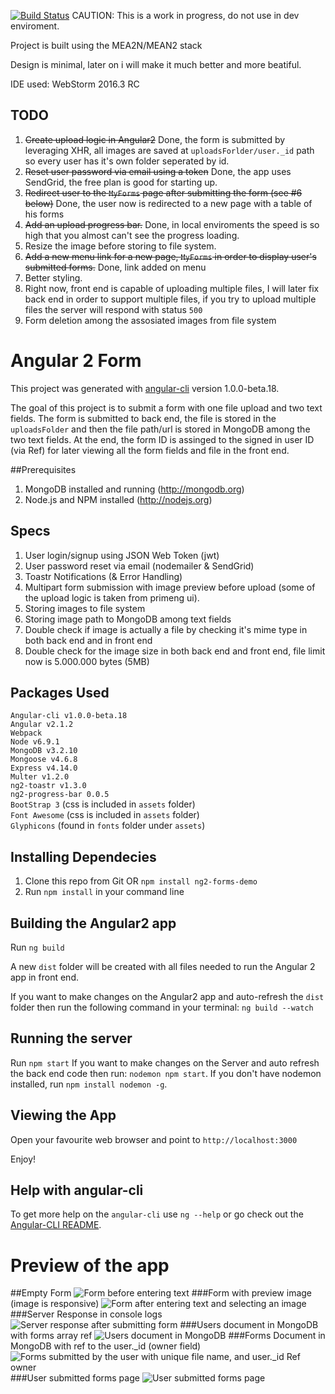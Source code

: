 [![Build Status](https://travis-ci.org/predatorkill/ng2-forms-demo.svg?branch=master)](https://travis-ci.org/predatorkill/ng2-forms-demo)
CAUTION: This is a work in progress, do not use in dev enviroment.

Project is built using the MEA2N/MEAN2 stack

Design is minimal, later on i will make it much better and more beatiful.

IDE used: WebStorm 2016.3 RC

## TODO
1. ~~Create upload logic in Angular2~~ Done, the form is submitted by leveraging XHR, all images are saved at `uploadsForlder/user._id` path so every user has it's own folder seperated by id.
2. ~~Reset user password via email using a token~~ Done, the app uses SendGrid, the free plan is good for starting up.
3. ~~Redirect user to the `MyForms` page after submitting the form (see #6 below)~~ Done, the user now is redirected to a new page with a table of his forms
4. ~~Add an upload progress bar.~~ Done, in local enviroments the speed is so high that you almost can't see the progress loading.
5. Resize the image before storing to file system.
6. ~~Add a new menu link for a new page, `MyForms` in order to display user's submitted forms.~~ Done, link added on menu
7. Better styling.
8. Right now, front end is capable of uploading multiple files, I will later fix back end in order to support multiple files, if you try to upload multiple files the server will respond with status `500`
9. Form deletion among the assosiated images from file system



# Angular 2 Form

This project was generated with [angular-cli](https://github.com/angular/angular-cli) version 1.0.0-beta.18.

The goal of this project is to submit a form with one file upload and two text fields. The form is submitted to back end, the file is stored in the `uploadsFolder` and then the file path/url is stored in MongoDB among the two text fields. At the end, the form ID is assinged to the signed in user ID (via Ref) for later viewing all the form fields and file in the front end.

##Prerequisites
1. MongoDB installed and running (http://mongodb.org)
2. Node.js and NPM installed (http://nodejs.org)


## Specs
1. User login/signup using JSON Web Token (jwt)
2. User password reset via email (nodemailer & SendGrid)
3. Toastr Notifications (& Error Handling)
4. Multipart form submission with image preview before upload (some of the upload logic is taken from primeng ui).
5. Storing images to file system
6. Storing image path to MongoDB among text fields
7. Double check if image is actually a file by checking it's mime type in both back end and in front end
8. Double check for the image size in both back end and front end, file limit now is 5.000.000 bytes (5MB)

## Packages Used
`Angular-cli v1.0.0-beta.18` <br />
`Angular v2.1.2` <br />
`Webpack` <br />
`Node v6.9.1` <br/>
`MongoDB v3.2.10` <br/>
`Mongoose v4.6.8` <br />
`Express v4.14.0` <br />
`Multer v1.2.0` <br />
`ng2-toastr v1.3.0` <br />
`ng2-progress-bar 0.0.5` <br />
`BootStrap 3`  (css is included in `assets` folder) <br/>
`Font Awesome` (css is included in `assets` folder) <br/>
`Glyphicons`   (found in `fonts` folder under `assets`) <br/>


## Installing Dependecies
1. Clone this repo from Git OR `npm install ng2-forms-demo`
2. Run `npm install` in your command line 

## Building the Angular2 app
Run `ng build`

A new `dist` folder will be created with all files needed to run the Angular 2 app in front end.

If you want to make changes on the Angular2 app and auto-refresh the `dist` folder then run the following command in your terminal:
 `ng build --watch`

## Running the server
Run `npm start`
If you want to make changes on the Server and auto refresh the back end code then run: `nodemon npm start`. If you don't have nodemon installed, run `npm install nodemon -g`.

## Viewing the App
Open your favourite web browser and point to `http://localhost:3000`

Enjoy!

## Help with angular-cli
To get more help on the `angular-cli` use `ng --help` or go check out the [Angular-CLI README](https://github.com/angular/angular-cli/blob/master/README.md).

# Preview of the app
##Empty Form
![Form before entering text](https://cloud.githubusercontent.com/assets/717975/20238425/053567f6-a8f4-11e6-99cb-15403426fcf5.png)
###Form with preview image (image is responsive)
![Form after entering text and selecting an image](https://cloud.githubusercontent.com/assets/717975/20238426/0538a132-a8f4-11e6-87f1-61c871acfea6.png)
###Server Response in console logs
![Server response after submitting form](https://cloud.githubusercontent.com/assets/717975/20238428/053e95ec-a8f4-11e6-93ab-04258e359e13.png)
###Users document in MongoDB with forms array ref
![Users document in MongoDB](https://cloud.githubusercontent.com/assets/717975/20238429/05423e68-a8f4-11e6-9a2c-c2791ef0a4e9.png)
###Forms Document in MongoDB with ref to the user._id (owner field)
![Forms submitted by the user with unique file name, and user._id Ref `owner`](https://cloud.githubusercontent.com/assets/717975/20238427/053d1df2-a8f4-11e6-9b2a-616eafa3f517.png)
###User submitted forms page
![User submitted forms page](https://cloud.githubusercontent.com/assets/717975/20337121/ac494ac2-abd7-11e6-842d-af9983b80c1b.png)
